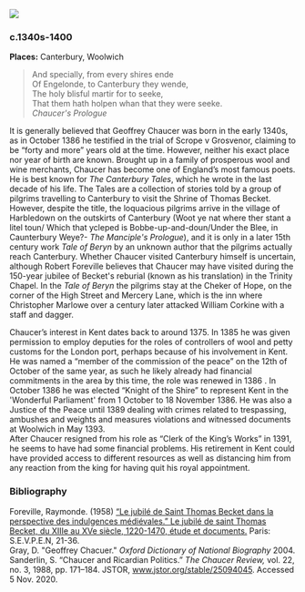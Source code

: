 <a href="https://dev.visual-essays.app"><img src="https://dev-visual-essays.netlify.app/images/ve-button.png"></a>
<param ve-config title="Geoffrey Chaucer" author="Charlie Worthington" layout="vtl" banner="https://upload.wikimedia.org/wikipedia/commons/thumb/a/a2/Blake_Canterbury_Pilgrims_engraving.jpg/1024px-Blake_Canterbury_Pilgrims_engraving.jpg">
<param ve-entity eid="Q5654535">

### c.1340s-1400

**Places:** Canterbury, Woolwich

>And specially, from every shires ende  
Of Engelonde, to Canterbury they wende,  
The holy blisful martir for to seeke,  
That them hath holpen whan that they were seeke.  
 _Chaucer's Prologue_
<param ve-image url="https://stor.artstor.org/stor/115f208d-182b-44f6-bf4d-8f481eea236d" label="Geoffrey Chaucer Statue, Canterbury - sculpted by Sam Holland and Lynn O'Dowd, 2018" attribution="Martin Crowther">
<prarm ve-map center="Q29303" zoom="12">

It is generally believed that Geoffrey Chaucer was born in the early 1340s, as in October 1386 he testified in the trial of Scrope v Grosvenor, claiming to be “forty and more” years old at the time. However, neither his exact place nor year of birth are known. Brought up in a family of prosperous wool and wine merchants, Chaucer has become one of England’s most famous poets.   
He is best known for _The Canterbury Tales_, which he wrote in the last decade of his life.  The Tales are a collection of stories told by a group of pilgrims travelling to Canterbury to visit the Shrine of Thomas Becket. However, despite the title, the loquacious pilgrims arrive in the village of Harbledown on the outskirts of Canterbury (Woot ye nat where ther stant a litel toun/ Which that ycleped is Bobbe-up-and-doun/Under the Blee, in Caunterbury Weye?- _The Manciple's Prologue_), and it is only in a later 15th century work _Tale of Beryn_ by an unknown author that the pilgrims actually reach Canterbury.  Whether Chaucer visited Canterbury himself is uncertain, although Robert Foreville believes that Chaucer may have visited during the 150-year jubilee of Becket's reburial (known as his translation) in the Trinity Chapel. In the _Tale of Beryn_ the pilgrims stay at the Cheker of Hope, on the corner of the High Street and Mercery Lane, which is the inn where Christopher Marlowe over a century later attacked William Corkine with a staff and dagger.
<param ve-image url="https://stor.artstor.org/stor/16808a03-82ab-4ab2-8e9d-94922488e13c" label="Site of the Cheker of Hope, Canterbury" attribution="Martin Crowther">
<param ve-map center="Q5654535" zoom="14">

Chaucer’s interest in Kent dates back to around 1375. In 1385 he was given permission to employ deputies for the roles of controllers of wool and petty customs for the London port, perhaps because of his involvement in Kent. He was named a “member of the commission of the peace” on the 12th of October of the same year, as such he likely already had financial commitments in the area by this time, the role was renewed in 1386 . In October 1386 he was elected “Knight of the Shire” to represent Kent in the 'Wonderful Parliament' from 1 October to 18 November 1386. He was also a Justice of the Peace until 1389 dealing with crimes related to trespassing, ambushes and weights and measures violations and witnessed documents at Woolwich in May 1393.   
After Chaucer resigned from his role as “Clerk of the King’s Works” in 1391, he seems to have had some financial problems. His retirement in Kent could have provided access to different resources as well as distancing him from any reaction from the king for having quit his royal appointment.
<param ve-map center="Q1006232" zoom="12">
<param ve-image url="https://stor.artstor.org/stor/ef31ef12-11c7-42bf-9db8-a2239051278e" label="The End of the Pilgrim's Way" attribution="Photographed by Martin Crowther">

### Bibliography

Foreville, Raymonde. (1958) [“Le jubilé de Saint Thomas Becket dans la perspective des indulgences médiévales.” Le jubilé de saint Thomas Becket, du XIIIe au XVe siècle, 1220-1470, étude et documents.](https://www.persee.fr/doc/crai_0065-0536_1956_num_100_1_10533) Paris: S.E.V.P.E.N, 21-36.  
Gray, D. "Geoffrey Chacuer." _Oxford Dictionary of National Biography_ 2004.  
Sanderlin, S. “Chaucer and Ricardian Politics.” _The Chaucer Review,_ vol. 22, no. 3, 1988, pp. 171–184. JSTOR, www.jstor.org/stable/25094045. Accessed 5 Nov. 2020.  
<param ve-image url="https://stor.artstor.org/stor/fcfc5c9a-3387-4c5f-9756-b5f6e7fb0f88" label="The Pilgrim's Guide to Canterbury" attribution="Photographed by Martin Crowther">
